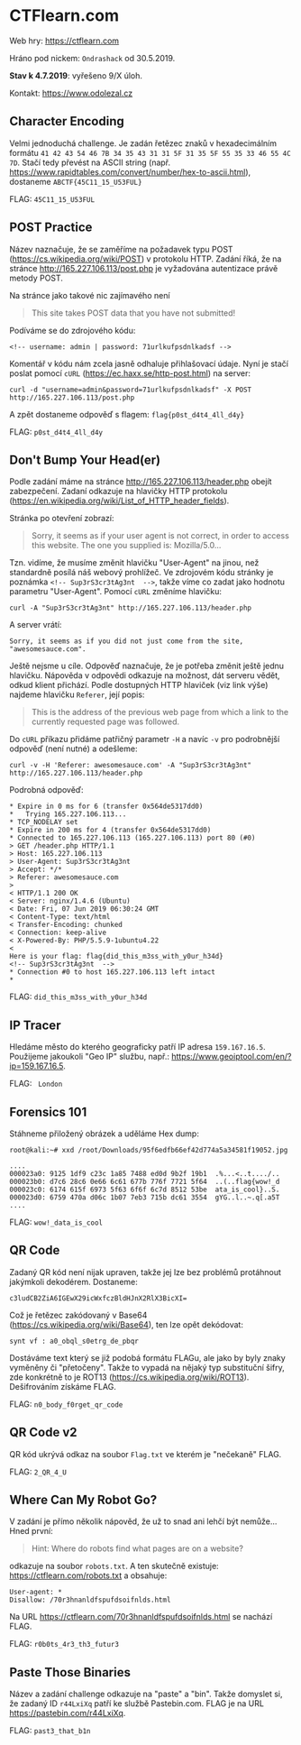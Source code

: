 **CTFlearn.com** 
==========
Web hry: <https://ctflearn.com>

Hráno pod nickem: ```Ondrashack``` od 30.5.2019. 

**Stav k 4.7.2019**: vyřešeno 9/X úloh.

Kontakt: <https://www.odolezal.cz>


Character Encoding
---
Velmi jednoduchá challenge. Je zadán řetězec znaků v hexadecimálním formátu ```41 42 43 54 46 7B 34 35 43 31 31 5F 31 35 5F 55 35 33 46 55 4C 7D```. Stačí tedy převést na ASCII string (např. <https://www.rapidtables.com/convert/number/hex-to-ascii.html>), dostaneme ```ABCTF{45C11_15_U53FUL}```

FLAG: ```45C11_15_U53FUL```


POST Practice
---
Název naznačuje, že se zaměříme na požadavek typu POST (<https://cs.wikipedia.org/wiki/POST>) v protokolu HTTP. Zadání říká, že na stránce <http://165.227.106.113/post.php> je vyžadována autentizace právě metody POST.

Na stránce jako takové nic zajímavého není
> This site takes POST data that you have not submitted!

Podíváme se do zdrojového kódu:

```<!-- username: admin | password: 71urlkufpsdnlkadsf -->```

Komentář v kódu nám zcela jasně odhaluje přihlašovací údaje. Nyní je stačí poslat pomocí ```cURL``` (<https://ec.haxx.se/http-post.html>) na server:

```curl -d "username=admin&password=71urlkufpsdnlkadsf" -X POST http://165.227.106.113/post.php```

A zpět dostaneme odpověď s flagem: ```flag{p0st_d4t4_4ll_d4y}```

FLAG: ```p0st_d4t4_4ll_d4y```


Don't Bump Your Head(er)
---
Podle zadání máme na stránce <http://165.227.106.113/header.php> obejít zabezpečení. Zadaní odkazuje na hlavičky HTTP protokolu (<https://en.wikipedia.org/wiki/List_of_HTTP_header_fields>).

Stránka po otevření zobrazí:
> Sorry, it seems as if your user agent is not correct, in order to access this website. The one you supplied is: Mozilla/5.0...

Tzn. vidíme, že musíme změnit hlavičku "User-Agent" na jinou, než standardně posílá náš webový prohlížeč. Ve zdrojovém kódu stránky je poznámka ```<!-- Sup3rS3cr3tAg3nt  -->```, takže víme co zadat jako hodnotu parametru "User-Agent". Pomocí ```cURL``` změníme hlavičku:

```curl -A "Sup3rS3cr3tAg3nt" http://165.227.106.113/header.php```

A server vrátí:

```Sorry, it seems as if you did not just come from the site, "awesomesauce.com".```

Ještě nejsme u cíle. Odpověď naznačuje, že je potřeba změnit ještě jednu hlavičku. Nápověda v odpovědi odkazuje na možnost, dát serveru vědět, odkud klient přichází. Podle dostupných HTTP hlaviček (viz link výše) najdeme hlavičku ```Referer```, její popis:
> This is the address of the previous web page from which a link to the currently requested page was followed.

Do ```cURL``` příkazu přidáme patřičný parametr ```-H``` a navíc ```-v``` pro podrobnější odpověď (není nutné) a odešleme:

```curl -v -H 'Referer: awesomesauce.com' -A "Sup3rS3cr3tAg3nt" http://165.227.106.113/header.php```

Podrobná odpověď:
```
* Expire in 0 ms for 6 (transfer 0x564de5317dd0)
*   Trying 165.227.106.113...
* TCP_NODELAY set
* Expire in 200 ms for 4 (transfer 0x564de5317dd0)
* Connected to 165.227.106.113 (165.227.106.113) port 80 (#0)
> GET /header.php HTTP/1.1
> Host: 165.227.106.113
> User-Agent: Sup3rS3cr3tAg3nt
> Accept: */*
> Referer: awesomesauce.com
> 
< HTTP/1.1 200 OK
< Server: nginx/1.4.6 (Ubuntu)
< Date: Fri, 07 Jun 2019 06:30:24 GMT
< Content-Type: text/html
< Transfer-Encoding: chunked
< Connection: keep-alive
< X-Powered-By: PHP/5.5.9-1ubuntu4.22
< 
Here is your flag: flag{did_this_m3ss_with_y0ur_h34d}
<!-- Sup3rS3cr3tAg3nt  -->
* Connection #0 to host 165.227.106.113 left intact
* 
```
FLAG: ```did_this_m3ss_with_y0ur_h34d```

IP Tracer
---
Hledáme město do kterého geograficky patří IP adresa ```159.167.16.5```. Použijeme jakoukoli "Geo IP" službu, např.: <https://www.geoiptool.com/en/?ip=159.167.16.5>.

FLAG: ``` London```

Forensics 101
---

Stáhneme přiložený obrázek a uděláme Hex dump:


```
root@kali:~# xxd /root/Downloads/95f6edfb66ef42d774a5a34581f19052.jpg 

....
000023a0: 9125 1df9 c23c 1a85 7488 ed0d 9b2f 19b1  .%...<..t..../..
000023b0: d7c6 28c6 0e66 6c61 677b 776f 7721 5f64  ..(..flag{wow!_d
000023c0: 6174 615f 6973 5f63 6f6f 6c7d 8512 53be  ata_is_cool}..S.
000023d0: 6759 470a d06c 1b07 7eb3 715b dc61 3554  gYG..l..~.q[.a5T
....
```

FLAG: ```wow!_data_is_cool```

QR Code
---

Zadaný QR kód není nijak upraven, takže jej lze bez problémů protáhnout jakýmkoli dekodérem. Dostaneme:  

```c3ludCB2ZiA6IGEwX29icWxfczBldHJnX2RlX3BicXI=```

Což je řetězec zakódovaný v Base64 (<https://cs.wikipedia.org/wiki/Base64>), ten lze opět dekódovat:

```synt vf : a0_obql_s0etrg_de_pbqr```

Dostáváme text který se již podobá formátu FLAGu, ale jako by byly znaky vyměněny či "přetočeny". Takže to vypadá na nějaký typ substituční šifry, zde konkrétně to je ROT13 (<https://cs.wikipedia.org/wiki/ROT13>). Dešifrováním získáme FLAG.

FLAG: ```n0_body_f0rget_qr_code```

QR Code v2
---

QR kód ukrývá odkaz na soubor ```Flag.txt``` ve kterém je "nečekaně" FLAG.

FLAG: ```2_QR_4_U```

Where Can My Robot Go?
---

V zadání je přímo několik nápověd, že už to snad ani lehčí být nemůže... Hned první:
> Hint: Where do robots find what pages are on a website? 

odkazuje na soubor ```robots.txt```. A ten skutečně existuje: <https://ctflearn.com/robots.txt> a obsahuje:

```
User-agent: *
Disallow: /70r3hnanldfspufdsoifnlds.html
```

Na URL <https://ctflearn.com/70r3hnanldfspufdsoifnlds.html> se nachází FLAG.

FLAG: ```r0b0ts_4r3_th3_futur3```

Paste Those Binaries
---

Název a zadání challenge odkazuje na "paste" a "bin". Takže domyslet si, že zadaný ID ```r44LxiXq``` patří ke službě Pastebin.com. FLAG je na URL <https://pastebin.com/r44LxiXq>.

FLAG: ```past3_that_b1n```
